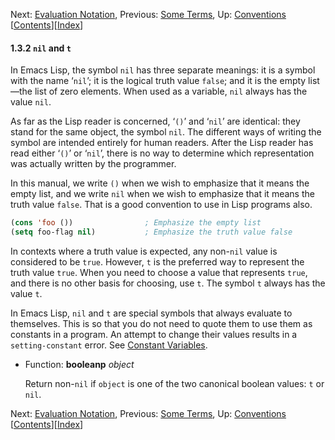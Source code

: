 

Next: [Evaluation Notation](Evaluation-Notation.html), Previous: [Some Terms](Some-Terms.html), Up: [Conventions](Conventions.html)   \[[Contents](index.html#SEC_Contents "Table of contents")]\[[Index](Index.html "Index")]

#### 1.3.2 `nil` and `t`

In Emacs Lisp, the symbol `nil` has three separate meanings: it is a symbol with the name ‘`nil`’; it is the logical truth value `false`; and it is the empty list—the list of zero elements. When used as a variable, `nil` always has the value `nil`.

As far as the Lisp reader is concerned, ‘`()`’ and ‘`nil`’ are identical: they stand for the same object, the symbol `nil`. The different ways of writing the symbol are intended entirely for human readers. After the Lisp reader has read either ‘`()`’ or ‘`nil`’, there is no way to determine which representation was actually written by the programmer.

In this manual, we write `()` when we wish to emphasize that it means the empty list, and we write `nil` when we wish to emphasize that it means the truth value `false`. That is a good convention to use in Lisp programs also.

```lisp
(cons 'foo ())                ; Emphasize the empty list
(setq foo-flag nil)           ; Emphasize the truth value false
```

In contexts where a truth value is expected, any non-`nil` value is considered to be `true`. However, `t` is the preferred way to represent the truth value `true`. When you need to choose a value that represents `true`, and there is no other basis for choosing, use `t`. The symbol `t` always has the value `t`.

In Emacs Lisp, `nil` and `t` are special symbols that always evaluate to themselves. This is so that you do not need to quote them to use them as constants in a program. An attempt to change their values results in a `setting-constant` error. See [Constant Variables](Constant-Variables.html).

*   Function: **booleanp** *object*

    Return non-`nil` if `object` is one of the two canonical boolean values: `t` or `nil`.

Next: [Evaluation Notation](Evaluation-Notation.html), Previous: [Some Terms](Some-Terms.html), Up: [Conventions](Conventions.html)   \[[Contents](index.html#SEC_Contents "Table of contents")]\[[Index](Index.html "Index")]
